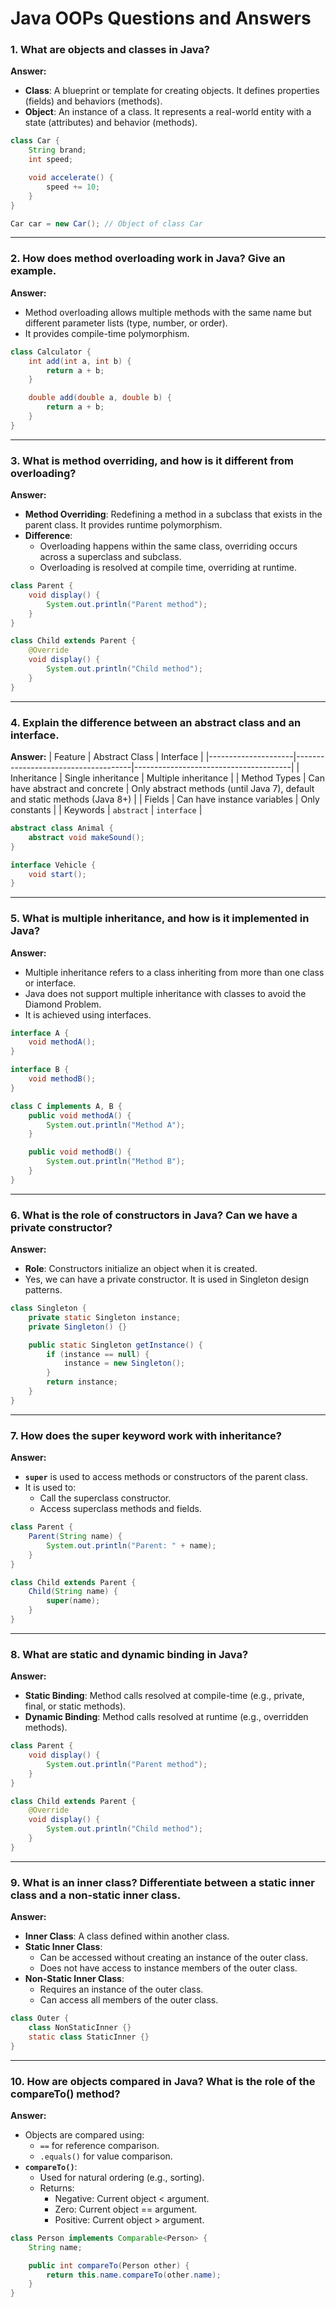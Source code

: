 
# Java OOPs Questions and Answers

### 1. What are objects and classes in Java?
**Answer:**
- **Class**: A blueprint or template for creating objects. It defines properties (fields) and behaviors (methods).
- **Object**: An instance of a class. It represents a real-world entity with a state (attributes) and behavior (methods).

```java
class Car {
    String brand;
    int speed;

    void accelerate() {
        speed += 10;
    }
}

Car car = new Car(); // Object of class Car
```

---

### 2. How does method overloading work in Java? Give an example.
**Answer:**
- Method overloading allows multiple methods with the same name but different parameter lists (type, number, or order).
- It provides compile-time polymorphism.

```java
class Calculator {
    int add(int a, int b) {
        return a + b;
    }

    double add(double a, double b) {
        return a + b;
    }
}
```

---

### 3. What is method overriding, and how is it different from overloading?
**Answer:**
- **Method Overriding**: Redefining a method in a subclass that exists in the parent class. It provides runtime polymorphism.
- **Difference**:
  - Overloading happens within the same class, overriding occurs across a superclass and subclass.
  - Overloading is resolved at compile time, overriding at runtime.

```java
class Parent {
    void display() {
        System.out.println("Parent method");
    }
}

class Child extends Parent {
    @Override
    void display() {
        System.out.println("Child method");
    }
}
```

---

### 4. Explain the difference between an abstract class and an interface.
**Answer:**
| Feature             | Abstract Class                      | Interface                              |
|---------------------|-------------------------------------|---------------------------------------|
| Inheritance         | Single inheritance                 | Multiple inheritance                  |
| Method Types        | Can have abstract and concrete     | Only abstract methods (until Java 7), default and static methods (Java 8+) |
| Fields              | Can have instance variables        | Only constants                        |
| Keywords            | `abstract`                         | `interface`                           |

```java
abstract class Animal {
    abstract void makeSound();
}

interface Vehicle {
    void start();
}
```

---

### 5. What is multiple inheritance, and how is it implemented in Java?
**Answer:**
- Multiple inheritance refers to a class inheriting from more than one class or interface.
- Java does not support multiple inheritance with classes to avoid the Diamond Problem.
- It is achieved using interfaces.

```java
interface A {
    void methodA();
}

interface B {
    void methodB();
}

class C implements A, B {
    public void methodA() {
        System.out.println("Method A");
    }

    public void methodB() {
        System.out.println("Method B");
    }
}
```

---

### 6. What is the role of constructors in Java? Can we have a private constructor?
**Answer:**
- **Role**: Constructors initialize an object when it is created.
- Yes, we can have a private constructor. It is used in Singleton design patterns.

```java
class Singleton {
    private static Singleton instance;
    private Singleton() {}

    public static Singleton getInstance() {
        if (instance == null) {
            instance = new Singleton();
        }
        return instance;
    }
}
```

---

### 7. How does the super keyword work with inheritance?
**Answer:**
- **`super`** is used to access methods or constructors of the parent class.
- It is used to:
  - Call the superclass constructor.
  - Access superclass methods and fields.

```java
class Parent {
    Parent(String name) {
        System.out.println("Parent: " + name);
    }
}

class Child extends Parent {
    Child(String name) {
        super(name);
    }
}
```

---

### 8. What are static and dynamic binding in Java?
**Answer:**
- **Static Binding**: Method calls resolved at compile-time (e.g., private, final, or static methods).
- **Dynamic Binding**: Method calls resolved at runtime (e.g., overridden methods).

```java
class Parent {
    void display() {
        System.out.println("Parent method");
    }
}

class Child extends Parent {
    @Override
    void display() {
        System.out.println("Child method");
    }
}
```

---

### 9. What is an inner class? Differentiate between a static inner class and a non-static inner class.
**Answer:**
- **Inner Class**: A class defined within another class.
- **Static Inner Class**:
  - Can be accessed without creating an instance of the outer class.
  - Does not have access to instance members of the outer class.
- **Non-Static Inner Class**:
  - Requires an instance of the outer class.
  - Can access all members of the outer class.

```java
class Outer {
    class NonStaticInner {}
    static class StaticInner {}
}
```

---

### 10. How are objects compared in Java? What is the role of the compareTo() method?
**Answer:**
- Objects are compared using:
  - `==` for reference comparison.
  - `.equals()` for value comparison.
- **`compareTo()`**:
  - Used for natural ordering (e.g., sorting).
  - Returns:
    - Negative: Current object < argument.
    - Zero: Current object == argument.
    - Positive: Current object > argument.

```java
class Person implements Comparable<Person> {
    String name;

    public int compareTo(Person other) {
        return this.name.compareTo(other.name);
    }
}
```



